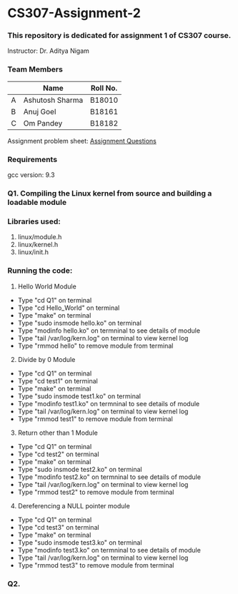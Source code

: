 # CS307-Assignment-2
### This repository is dedicated for assignment 1 of CS307 course.
Instructor: Dr. Aditya Nigam


### Team Members

|   | Name | Roll No.  |
|--------|--------|--------|
|A| Ashutosh Sharma  | B18010 |
|B| Anuj Goel    | B18161  |
|C| Om Pandey | B18182  |

Assignment problem sheet: [Assignment Questions](https://drive.google.com/file/d/12gEN2vzhxTDoWFKWBbmj_M6AtH1VrU8N/view?usp=sharing)

### Requirements
gcc version: 9.3

### Q1. Compiling the Linux kernel from source and building a loadable module

### Libraries used:

1. linux/module.h  
2. linux/kernel.h  
3. linux/init.h  

### Running the code:

1. Hello World Module

- Type "cd Q1" on terminal
- Type "cd Hello_World" on terminal
- Type "make" on terminal
- Type "sudo insmode hello.ko" on terminal
- Type "modinfo hello.ko" on termninal to see details of module
- Type "tail /var/log/kern.log" on terminal to view kernel log
- Type "rmmod hello" to remove module from terminal

2. Divide by 0 Module

- Type "cd Q1" on terminal
- Type "cd test1" on terminal
- Type "make" on terminal
- Type "sudo insmode test1.ko" on terminal
- Type "modinfo test1.ko" on termninal to see details of module
- Type "tail /var/log/kern.log" on terminal to view kernel log
- Type "rmmod test1" to remove module from terminal

3. Return other than 1 Module

- Type "cd Q1" on terminal
- Type "cd test2" on terminal
- Type "make" on terminal
- Type "sudo insmode test2.ko" on terminal
- Type "modinfo test2.ko" on termninal to see details of module
- Type "tail /var/log/kern.log" on terminal to view kernel log
- Type "rmmod test2" to remove module from terminal

4. Dereferencing a NULL pointer module

- Type "cd Q1" on terminal
- Type "cd test3" on terminal
- Type "make" on terminal
- Type "sudo insmode test3.ko" on terminal
- Type "modinfo test3.ko" on termninal to see details of module
- Type "tail /var/log/kern.log" on terminal to view kernel log
- Type "rmmod test3" to remove module from terminal

### Q2. 
